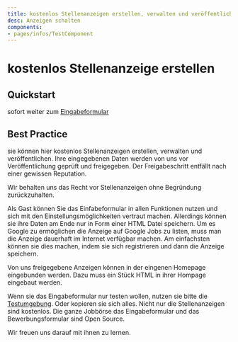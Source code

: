 ```yaml
---
title: kostenlos Stellenanzeigen erstellen, verwalten und veröffentlichen.
desc: Anzeigen schalten
components:
- pages/infos/TestComponent
---
```


# kostenlos Stellenanzeige erstellen

## Quickstart

sofort weiter zum [Eingabeformular](https://jobwizard.yawik.org)

## Best Practice



sie können hier kostenlos Stellenanzeigen erstellen, verwalten und veröffentlichen. Ihre eingegebenen Daten werden von uns vor Veröffentlichung geprüft und freigegeben. Der Freigabeschritt entfällt nach einer gewissen Reputation.

Wir behalten uns das Recht vor Stellenanzeigen ohne Begründung zurückzuhalten.

Als Gast können Sie das Einfabeformular in allen Funktionen nutzen und sich mit den Einstellungsmöglichkeiten vertraut machen. Allerdings können sie ihre Daten am Ende nur in Form einer HTML Datei speichern. Um es Google zu ermöglichen die Anzeige auf Google Jobs zu listen, muss man die Anzeige dauerhaft im Internet verfügbar machen. Am einfachsten können sie dies machen, indem sie sich registrieren und dann die Anzeige speichern.

Von uns freigegebene Anzeigen können in der eingenen Homepage eingebunden werden. Dazu muss ein Stück HTML in ihrer Hompage eingebaut werden. 

Wenn sie das Eingabeformular nur testen wollen, nutzen sie bitte die [Testumgebung](https://yawik.gitlab.io/jobwizard/). Oder kopieren sie sich alles. Nicht nur die Stellenanzeigen sind kostenlos. Die ganze Jobbörse das Eingabeformular und das Bewerbungsformular sind Open Source.

Wir freuen uns darauf mit ihnen zu lernen.



